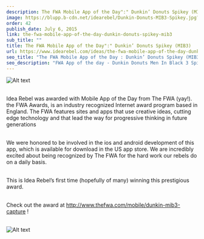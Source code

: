 ```yaml
---
description: The FWA Mobile App of the Day":" Dunkin’ Donuts Spikey (MIB3)
image: https://blupp.b-cdn.net/idearebel/Dunkin-Donuts-MIB3-Spikey.jpg?quality=80&width=800
order: 42
publish_date: July 6, 2015
link: the-fwa-mobile-app-of-the-day-dunkin-donuts-spikey-mib3
sub_title: ""
title: The FWA Mobile App of the Day":" Dunkin’ Donuts Spikey (MIB3)
url: https://www.idearebel.com/ideas/the-fwa-mobile-app-of-the-day-dunkin-donuts-spikey-mib3/
seo_title: "The FWA Mobile App of the Day : Dunkin’ Donuts Spikey (MIB3) | Idea Rebel"
seo_description: "FWA App of the day - Dunkin Donuts Men In Black 3 Spikey Digital Experience. Digital Marketing Agency - Idea Rebel - Winner"
---
```

![Alt text](https://blupp.b-cdn.net/idearebel/Picture-1-244x349.png?quality=80&width=800?quality=80&width=800 "a title")

\
Idea Rebel was awarded with Mobile App of the Day from The FWA (yay!).  the FWA Awards, is an industry recognized Internet award program based in England. The FWA features sites and apps that use creative ideas, cutting edge technology and that lead the way for progressive thinking in future generations

\
We were honored to be involved in the ios and android development of this app, which is available for download in the US app store. We are incredibly excited about being recognized by The FWA for the hard work our rebels do on a daily basis.

\
This is Idea Rebel’s first time (hopefully of many) winning this prestigious award.

\
Check out the award at http://www.thefwa.com/mobile/dunkin-mib3-capture !

\
![Alt text](https://blupp.b-cdn.net/idearebel/MIB32-225x349.png?quality=80&width=800?quality=80&width=800 "a title")
